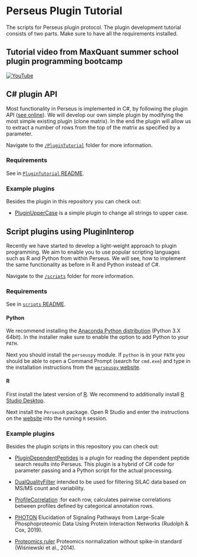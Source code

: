 ﻿# Perseus Plugin Tutorial

The scripts for Perseus plugin protocol.
The plugin development tutorial consists of two parts. Make sure
to have all the requirements installed.

## Tutorial video from MaxQuant summer school plugin programming bootcamp

[![YouTube](http://img.youtube.com/vi/-3oq9e_92lc/0.jpg)](http://www.youtube.com/watch?v=-3oq9e_92lc)

## C# plugin API

Most functionality in Perseus is implemented in C#, by following the plugin API
([see online](https://github.com/jurgencox/perseus-plugins)).
We will develop our own simple plugin by modifying the most simple existing plugin (clone matrix).
In the end the plugin will allow us to extract a number of rows from the top of the matrix as specified
by a parameter.

Navigate to the [`/PluginTutorial`](PluginTutorial) folder for more information.

### Requirements

See in [`PluginTutorial` README](PluginTutorial#requirements).

### Example plugins

Besides the plugin in this repository you can check out:

* [PluginUpperCase](https://github.com/cox-labs/PluginUpperCase) is a simple plugin to change all strings to upper case.

## Script plugins using PluginInterop

Recently we have started to develop a light-weight approach to plugin programming.
We aim to enable you to use popular scripting languages such as R and Python
from within Perseus. We will see, how to implement the same functionality as before
in R and Python instead of C#.

Navigate to the [`/scripts`](scripts) folder for more information.

### Requirements

See in [`scripts` README](/scripts#requirements--installation).

#### Python

We recommend installing the [Anaconda Python distribution](https://www.continuum.io/downloads)
(Python 3.X 64bit). In the installer make sure to enable the option to add Python to your
`PATH`.

Next you should install the `perseuspy` module.
If `python` is in your `PATH` you should be able to open a Command Prompt (search for `cmd.exe`) and
type in the installation instructions from the [`perseuspy` website](https://github.com/cox-labs/perseuspy).

#### R

First install the latest version of [R](https://cran.rstudio.com/bin/windows/base/). We recommend
to additionally install [R Studio Desktop](https://www.rstudio.com/products/rstudio/download/).

Next install the `PerseusR` package. Open R Studio and enter the instructions on the [website](https://github.com/cox-labs/perseusr) into the running `R` session.

### Example plugins

Besides the plugin scripts in this repository you can check out:

* [PluginDependentPeptides](https://github.com/cox-labs/PluginDependentPeptides) is a plugin for reading the dependent peptide search
  results into Perseus. This plugin is a hybrid of C# code for parameter passing and a Python script for the actual processing.

* [DualQualityFilter](https://github.com/JuliaS92/PerseusR-DualQualityFilter) intended to be used for filtering SILAC data based on MS/MS count and variability.	

* [ProfileCorrelation](https://github.com/JuliaS92/PerseusPy-ReplicateCorrelation) :for each row, calculates pairwise correlations between profiles defined by categorical 
annotation rows.

* [PHOTON](https://github.com/jdrudolph/photon)	Elucidation of Signaling Pathways from Large-Scale Phosphoproteomic Data Using Protein Interaction Networks (Rudolph & Cox, 2019).

* [Proteomics ruler](https://maxquant.org/perseus_plugins)	Proteomics normalization without spike-in standard (Wiśniewski et al., 2014).

